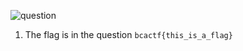 ![question](https://i.imgur.com/WVaMMnX.png)

1) The flag is in the question ``` bcactf{this_is_a_flag} ```
